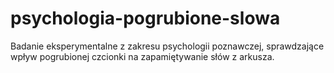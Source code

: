 # psychologia-pogrubione-slowa
Badanie eksperymentalne z zakresu psychologii poznawczej, sprawdzające wpływ pogrubionej czcionki na zapamiętywanie słów z arkusza.
